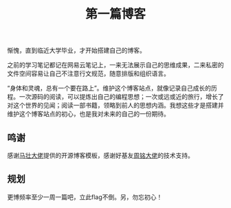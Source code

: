 ﻿---
layout: post
title: 第一篇博客
categories: Daily
description: 庆祝博客建站完成，鸣谢提供帮助的童鞋，谈谈未来的规划
keywords: First Blog, Future, Apology
---

惭愧，直到临近大学毕业，才开始搭建自己的博客。

之前的学习笔记都记在网易云笔记上，一来无法展示自己的思维成果，二来私密的文件空间容易让自己不注意行文规范，随意排版和组织语言。

“身体和灵魂，总有一个要在路上”。维护这个博客站点，就像记录自己成长的历程。一次源码的阅读，可以提炼出自己的编程思想；一次或远或近的旅行，增长了对这个世界的见闻；阅读一部书籍，领略到前人的思想内涵。我想这些才是搭建并维护这个博客站点的初心，也是我对未来的自己的一份期待。

## 鸣谢

感谢[马壮大佬][1]提供的开源博客模板，感谢好基友[周铭大佬][2]的技术支持。

## 规划

更博频率至少一周一篇吧，立此flag不倒。另，勿忘初心！


  [1]: http://mazhuang.org/
  [2]: https://zmbad.me/